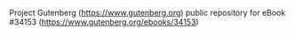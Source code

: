 Project Gutenberg (https://www.gutenberg.org) public repository for eBook #34153 (https://www.gutenberg.org/ebooks/34153)
